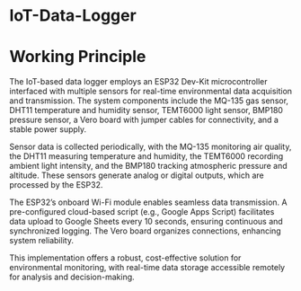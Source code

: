 # IoT-Data-Logger

# Working Principle

The IoT-based data logger employs an ESP32 Dev-Kit microcontroller interfaced with multiple sensors for real-time environmental data acquisition and transmission. The system components include the MQ-135 gas sensor, DHT11 temperature and humidity sensor, TEMT6000 light sensor, BMP180 pressure sensor, a Vero board with jumper cables for connectivity, and a stable power supply.  

Sensor data is collected periodically, with the MQ-135 monitoring air quality, the DHT11 measuring temperature and humidity, the TEMT6000 recording ambient light intensity, and the BMP180 tracking atmospheric pressure and altitude. These sensors generate analog or digital outputs, which are processed by the ESP32.  

The ESP32’s onboard Wi-Fi module enables seamless data transmission. A pre-configured cloud-based script (e.g., Google Apps Script) facilitates data upload to Google Sheets every 10 seconds, ensuring continuous and synchronized logging. The Vero board organizes connections, enhancing system reliability.  

This implementation offers a robust, cost-effective solution for environmental monitoring, with real-time data storage accessible remotely for analysis and decision-making.
